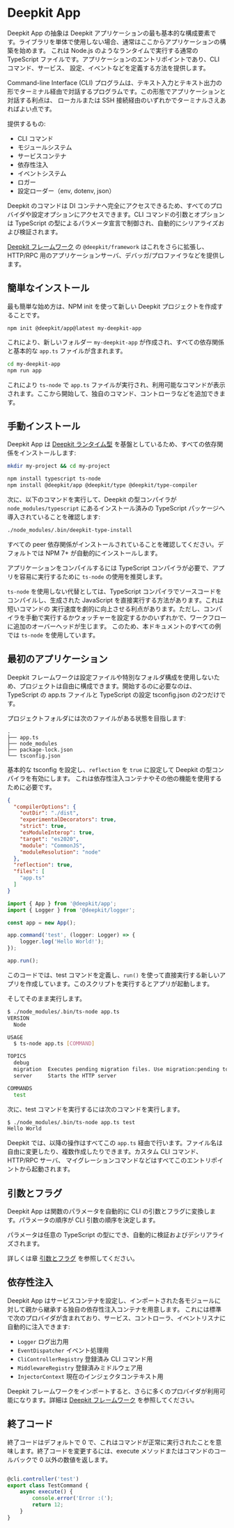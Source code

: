 # Deepkit App

Deepkit App の抽象は Deepkit アプリケーションの最も基本的な構成要素です。ライブラリを単体で使用しない場合、通常はここからアプリケーションの構築を始めます。
これは Node.js のようなランタイムで実行する通常の TypeScript ファイルです。アプリケーションのエントリポイントであり、CLI コマンド、サービス、
設定、イベントなどを定義する方法を提供します。

Command-line Interface (CLI) プログラムは、テキスト入力とテキスト出力の形でターミナル経由で対話するプログラムです。この形態でアプリケーションと対話する利点は、
ローカルまたは SSH 接続経由のいずれかでターミナルさえあればよい点です。

提供するもの:

- CLI コマンド
- モジュールシステム
- サービスコンテナ
- 依存性注入
- イベントシステム
- ロガー
- 設定ローダー（env, dotenv, json）

Deepkit のコマンドは DI コンテナへ完全にアクセスできるため、すべてのプロバイダや設定オプションにアクセスできます。CLI コマンドの引数とオプションは
TypeScript の型によるパラメータ宣言で制御され、自動的にシリアライズおよび検証されます。

[Deepkit フレームワーク](./framework.md) の `@deepkit/framework` はこれをさらに拡張し、HTTP/RPC 用のアプリケーションサーバ、デバッガ/プロファイラなどを提供します。

## 簡単なインストール

最も簡単な始め方は、NPM init を使って新しい Deepkit プロジェクトを作成することです。

```shell
npm init @deepkit/app@latest my-deepkit-app
````

これにより、新しいフォルダー `my-deepkit-app` が作成され、すべての依存関係と基本的な `app.ts` ファイルが含まれます。

```sh
cd my-deepkit-app
npm run app
````

これにより `ts-node` で `app.ts` ファイルが実行され、利用可能なコマンドが表示されます。ここから開始して、独自のコマンド、コントローラなどを追加できます。

## 手動インストール

Deepkit App は [Deepkit ランタイム型](./runtime-types.md) を基盤としているため、すべての依存関係をインストールします:

```bash
mkdir my-project && cd my-project

npm install typescript ts-node 
npm install @deepkit/app @deepkit/type @deepkit/type-compiler
```

次に、以下のコマンドを実行して、Deepkit の型コンパイラが `node_modules/typescript` にあるインストール済みの TypeScript パッケージへ導入されていることを確認します:

```sh
./node_modules/.bin/deepkit-type-install
```

すべての peer 依存関係がインストールされていることを確認してください。デフォルトでは NPM 7+ が自動的にインストールします。

アプリケーションをコンパイルするには TypeScript コンパイラが必要で、アプリを容易に実行するために `ts-node` の使用を推奨します。

`ts-node` を使用しない代替としては、TypeScript コンパイラでソースコードをコンパイルし、生成された JavaScript を直接実行する方法があります。これは短いコマンドの
実行速度を劇的に向上させる利点があります。ただし、コンパイラを手動で実行するかウォッチャーを設定するかのいずれかで、ワークフローに追加のオーバーヘッドが生じます。
このため、本ドキュメントのすべての例では `ts-node` を使用しています。

## 最初のアプリケーション

Deepkit フレームワークは設定ファイルや特別なフォルダ構成を使用しないため、プロジェクトは自由に構成できます。開始するのに必要なのは、TypeScript の app.ts ファイルと
TypeScript の設定 tsconfig.json の2つだけです。

プロジェクトフォルダには次のファイルがある状態を目指します:

```
.
├── app.ts
├── node_modules
├── package-lock.json
└── tsconfig.json
```

基本的な tsconfig を設定し、`reflection` を `true` に設定して Deepkit の型コンパイラを有効にします。
これは依存性注入コンテナやその他の機能を使用するために必要です。

```json title=tsconfig.json
{
  "compilerOptions": {
    "outDir": "./dist",
    "experimentalDecorators": true,
    "strict": true,
    "esModuleInterop": true,
    "target": "es2020",
    "module": "CommonJS",
    "moduleResolution": "node"
  },
  "reflection": true,
  "files": [
    "app.ts"
  ]
}
```

```typescript title=app.ts
import { App } from '@deepkit/app';
import { Logger } from '@deepkit/logger';

const app = new App();

app.command('test', (logger: Logger) => {
    logger.log('Hello World!');
});

app.run();
```

このコードでは、test コマンドを定義し、`run()` を使って直接実行する新しいアプリを作成しています。このスクリプトを実行するとアプリが起動します。

そしてそのまま実行します。

```sh
$ ./node_modules/.bin/ts-node app.ts
VERSION
  Node

USAGE
  $ ts-node app.ts [COMMAND]

TOPICS
  debug
  migration  Executes pending migration files. Use migration:pending to see which are pending.
  server     Starts the HTTP server

COMMANDS
  test
```

次に、test コマンドを実行するには次のコマンドを実行します。

```sh
$ ./node_modules/.bin/ts-node app.ts test
Hello World
```

Deepkit では、以降の操作はすべてこの `app.ts` 経由で行います。ファイル名は自由に変更したり、複数作成したりできます。カスタム CLI コマンド、HTTP/RPC サーバ、
マイグレーションコマンドなどはすべてこのエントリポイントから起動されます。

## 引数とフラグ

Deepkit App は関数のパラメータを自動的に CLI の引数とフラグに変換します。パラメータの順序が CLI 引数の順序を決定します。

パラメータは任意の TypeScript の型にでき、自動的に検証およびデシリアライズされます。

詳しくは章 [引数とフラグ](./app/arguments.md) を参照してください。

## 依存性注入

Deepkit App はサービスコンテナを設定し、インポートされた各モジュールに対して親から継承する独自の依存性注入コンテナを用意します。
これには標準で次のプロバイダが含まれており、サービス、コントローラ、イベントリスナに自動的に注入できます:

- `Logger` ログ出力用
- `EventDispatcher` イベント処理用
- `CliControllerRegistry` 登録済み CLI コマンド用
- `MiddlewareRegistry` 登録済みミドルウェア用
- `InjectorContext` 現在のインジェクタコンテキスト用

Deepkit フレームワークをインポートすると、さらに多くのプロバイダが利用可能になります。詳細は [Deepkit フレームワーク](./framework.md) を参照してください。

## 終了コード

終了コードはデフォルトで 0 で、これはコマンドが正常に実行されたことを意味します。終了コードを変更するには、execute メソッドまたはコマンドのコールバックで 0 以外の数値を返します。

```typescript

@cli.controller('test')
export class TestCommand {
    async execute() {
        console.error('Error :(');
        return 12;
    }
}
```